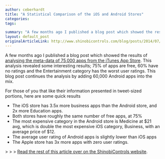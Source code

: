 ```yaml
---
author: ceberhardt
title: "A Statistical Comparison of the iOS and Android Stores"
categories: 
tags:

summary: "A few months ago I published a blog post which showed the results of analysing the meta-data of 75,000 apps from the iTunes App Store. This blog post continues the analysis by adding 60,000 Android apps into the mix."
layout: default_post
originalArticleLink: http://www.shinobicontrols.com/blog/posts/2014/07/09/a-statistical-comparison-of-the-ios-and-android-stores
---
```


A few months ago I published a blog post which showed the results of [analysing the meta-data of 75,000 apps from the iTunes App Store](http://www.scottlogic.com/blog/2014/03/20/app-store-analysis.html). This analysis revealed some interesting results; 75% of apps are free, 60% have no ratings and the Entertainment category has the worst user ratings. This blog post continues the analysis by adding 60,000 Android apps into the mix.

For those of you that like their information presented in tweet-sized portions, here are some quick results

- The iOS store has 3.5x more business apps than the Android store, and 2x more Education apps.
- Both stores have roughly the same number of free apps, at 75%
- The most expensive category in the Android store is Medicine at $21 avg, which is double the most expensive iOS category, Business, with an average price of $12.
- The average user rating of Android apps is slightly lower than iOS apps
- The Apple store has 3x more apps with zero user ratings.

&gt; &gt; &gt; [Read the rest of this article over on the ShinobiControls website](http://www.shinobicontrols.com/blog/posts/2014/07/09/a-statistical-comparison-of-the-ios-and-android-stores).


